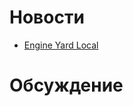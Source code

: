 # Новости
* [Engine Yard Local](https://www.engineyard.com/blog/2012/engine-yard-local/?eymktci=70170000000hHEC)

# Обсуждение
